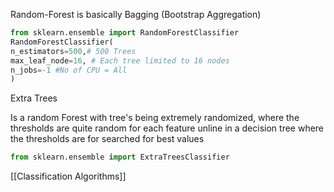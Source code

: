 Random-Forest is basically Bagging (Bootstrap Aggregation)

```py
from sklearn.ensemble import RandomForestClassifier
RandomForestClassifier(
n_estimators=500,# 500 Trees
max_leaf_node=16, # Each tree limited to 16 nodes
n_jobs=-1 #No of CPU = All
)
```

Extra Trees

Is a random Forest with tree's being extremely randomized, where the thresholds are quite random for each feature unline in a decision tree where the thresholds are for searched for best values

```py
from sklearn.ensemble import ExtraTreesClassifier
```

[[Classification Algorithms]]